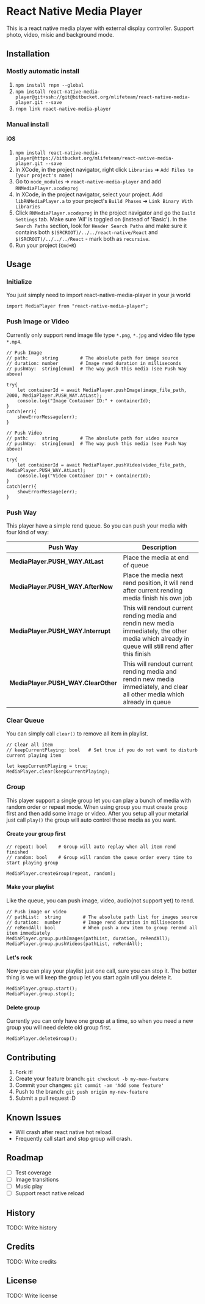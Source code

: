 # React Native Media Player

This is a react native media player with external display controller. Support photo, video, misic and background mode.

## Installation
### Mostly automatic install
1. `npm install rnpm --global`
2. `npm install react-native-media-player@git+ssh://git@bitbucket.org/mlifeteam/react-native-media-player.git --save`
3. `rnpm link react-native-media-player`

### Manual install
#### iOS
1. `npm install react-native-media-player@https://bitbucket.org/mlifeteam/react-native-media-player.git --save`
2. In XCode, in the project navigator, right click `Libraries` ➜ `Add Files to [your project's name]`
3. Go to `node_modules` ➜ `react-native-media-player` and add `RNMediaPlayer.xcodeproj`
4. In XCode, in the project navigator, select your project. Add `libRNMediaPlayer.a` to your project's `Build Phases` ➜ `Link Binary With Libraries`
5. Click `RNMediaPlayer.xcodeproj` in the project navigator and go the `Build Settings` tab. Make sure 'All' is toggled on (instead of 'Basic'). In the `Search Paths` section, look for `Header Search Paths` and make sure it contains both `$(SRCROOT)/../../react-native/React` and `$(SRCROOT)/../../../React` - mark both as `recursive`.
5. Run your project (`Cmd+R`)

## Usage

### Initialize
You just simply need to import react-native-media-player in your js world

```
import MediaPlayer from "react-native-media-player";
```

### Push Image or Video
Currently only support rend image file type `*.png`, `*.jpg` and video file type `*.mp4`.

```
// Push Image
// path:     string        # The absolute path for image source
// duration: number        # Image rend duration in milliseconds
// pushWay:  string[enum]  # The way push this media (see Push Way above)

try{
	let containerId = await MediaPlayer.pushImage(image_file_path, 2000, MediaPlayer.PUSH_WAY.AtLast);
	console.log("Image Container ID:" + containerId);
}
catch(err){
	showErrorMessage(err);
}

// Push Video
// path:     string        # The absolute path for video source
// pushWay:  string[enum]  # The way push this media (see Push Way above)

try{
	let containerId = await MediaPlayer.pushVideo(video_file_path, MediaPlayer.PUSH_WAY.AtLast);
	console.log("Video Container ID:" + containerId);
}
catch(err){
	showErrorMessage(err);
}
```

### Push Way
This player have a simple rend queue. So you can push your media with four kind of way:

| Push Way | Description |
|---|---|
| **MediaPlayer.PUSH_WAY.AtLast** | Place the media at end of queue |
| **MediaPlayer.PUSH_WAY.AfterNow** | Place the media next rend position, it will rend after current rending media finish his own job |
| **MediaPlayer.PUSH_WAY.Interrupt** | This will rendout current rending media and rendin new media immediately, the other media which already in queue will still rend after this finish |
| **MediaPlayer.PUSH_WAY.ClearOther** | This will rendout current rending media and rendin new media immediately, and clear all other media which already in queue |

### Clear Queue
You can simply call `clear()` to remove all item in playlist.

```
// Clear all item
// keepCurrentPlaying: bool   # Set true if you do not want to disturb current playing item 

let keepCurrentPlaying = true;
MediaPlayer.clear(keepCurrentPlaying);

```

### Group
This player support a single group let you can play a bunch of media with random order or repeat mode. When using group you must create `group` first and then add some image or video. After you setup all your metarial just call `play()` the group will auto control those media as you want.

#### Create your group first

```
// repeat: bool    # Group will auto replay when all item rend finished
// random: bool    # Group will random the queue order every time to start playing group

MediaPlayer.createGroup(repeat, random);
```

#### Make your playlist
Like the queue, you can push image, video, audio(not support yet) to rend.

```
// Push image or video
// pathList:  string        # The absolute path list for images source
// duration:  number        # Image rend duration in milliseconds
// reRendAll: bool          # When push a new item to group rerend all item immediately
MediaPlayer.group.pushImages(pathList, duration, reRendAll);
MediaPlayer.group.pushVideos(pathList, reRendAll);
```

#### Let's rock
Now you can play your playlist just one call, sure you can stop it. The better thing is we will keep the group let you start again util you delete it.

```
MediaPlayer.group.start();
MediaPlayer.group.stop();
```

#### Delete group
Currently you can only have one group at a time, so when you need a new group you will need delete old group first.

```
MediaPlayer.deleteGroup();
```

## Contributing

1. Fork it!
2. Create your feature branch: `git checkout -b my-new-feature`
3. Commit your changes: `git commit -am 'Add some feature'`
4. Push to the branch: `git push origin my-new-feature`
5. Submit a pull request :D

## Known Issues

- Will crash after react native hot reload.
- Frequently call start and stop group will crash.

## Roadmap

- [ ] Test coverage
- [ ] Image transitions
- [ ] Music play
- [ ] Support react native reload

## History

TODO: Write history

## Credits

TODO: Write credits

## License

TODO: Write license